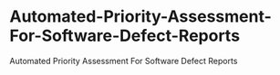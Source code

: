 # Automated-Priority-Assessment-For-Software-Defect-Reports
Automated Priority Assessment For Software Defect Reports
